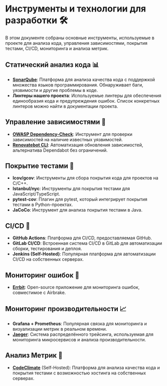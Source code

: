 # Инструменты и технологии для разработки 🛠️

В этом документе собраны основные инструменты, используемые в проекте для анализа кода, управления зависимостями, покрытия тестами, CI/CD, мониторинга и анализа метрик.

## Статический анализ кода 📊

- **[SonarQube](https://www.sonarsource.com/lp/knowledge/languages/)**: Платформа для анализа качества кода с поддержкой множества языков программирования. Обнаруживает баги, уязвимости и другие проблемы в коде.
- **Линтеры нашего проекта**: Используемые линтеры для обеспечения единообразия кода и предупреждения ошибок. Список конкретных линтеров можно найти в документации проекта.

## Управление зависимостями 🔗

- **[OWASP Dependency-Check](https://github.com/jeremylong/DependencyCheck)**: Инструмент для проверки зависимостей на наличие известных уязвимостей.
- **[Renovatebot CLI](https://github.com/renovatebot/renovate)**: Автоматизация обновления зависимостей, альтернатива Dependabot без ограничений.

## Покрытие тестами 🧪

- **lcov/gcov**: Инструменты для сбора покрытия кода для проектов на C/C++.
- **Istanbul/nyc**: Инструменты для покрытия тестами для JavaScript/TypeScript.
- **pytest-cov**: Плагин для pytest, который интегрирует покрытия тестами в Python-проектах.
- **JaCoCo**: Инструмент для анализа покрытия тестами в Java.

## CI/CD 🚀

- **GitHub Actions**: Платформа для CI/CD, предоставляемая GitHub.
- **GitLab CI/CD**: Встроенная система CI/CD в GitLab для автоматизации сборки, тестирования и деплоя.
- **Jenkins (Self-Hosted)**: Популярная платформа для автоматизации CI/CD на собственных серверах.

## Мониторинг ошибок 🐞

- **[Errbit](https://github.com/errbit/errbit)**: Open-source приложение для мониторинга ошибок, совместимое с Airbrake.

## Мониторинг производительности 📈

- **Grafana + Prometheus**: Популярная связка для мониторинга и визуализации метрик в реальном времени.
- **[Jaeger](https://www.jaegertracing.io/docs/2.1/getting-started/)**: Система распределённого трейсинга, используемая для мониторинга микросервисов и анализа производительности.

## Анализ Метрик 📐

- **[CodeClimate](https://docs.codeclimate.com/docs/configuring-test-coverage)** (Self-Hosted): Платформа для анализа качества кода и покрытия тестами с возможностью хостинга на собственных серверах.
